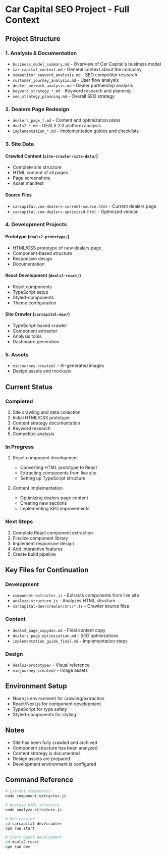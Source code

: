 # Car Capital SEO Project - Full Context

## Project Structure

### 1. Analysis & Documentation
- `business_model_summary.md` - Overview of Car Capital's business model
- `car_capital_context.md` - General context about the company
- `competitor_keyword_analysis.md` - SEO competitor research
- `customer_journey_analysis.md` - User flow analysis
- `dealer_network_analysis.md` - Dealer partnership analysis
- `keyword_strategy_*.md` - Keyword research and planning
- `seo_strategy_planning.md` - Overall SEO strategy

### 2. Dealers Page Redesign
- `dealers_page_*.md` - Content and optimization plans
- `deals2_*.md` - DEALS 2.0 platform analysis
- `implementation_*.md` - Implementation guides and checklists

### 3. Site Data
#### Crawled Content (`site-crawler/site-data/`)
- Complete site structure
- HTML content of all pages
- Page screenshots
- Asset manifest

#### Source Files
- `carcapital.com-dealers-current-source.html` - Current dealers page
- `carcapital.com-dealers-optimized.html` - Optimized version

### 4. Development Projects

#### Prototype (`deals2-prototype/`)
- HTML/CSS prototype of new dealers page
- Component-based structure
- Responsive design
- Documentation

#### React Development (`deals2-react/`)
- React components
- TypeScript setup
- Styled-components
- Theme configuration

#### Site Crawler (`carcapital-dev/`)
- TypeScript-based crawler
- Component extractor
- Analysis tools
- Dashboard generation

### 5. Assets
- `midjourney-created/` - AI-generated images
- Design assets and mockups

## Current Status

### Completed
1. Site crawling and data collection
2. Initial HTML/CSS prototype
3. Content strategy documentation
4. Keyword research
5. Competitor analysis

### In Progress
1. React component development
   - Converting HTML prototype to React
   - Extracting components from live site
   - Setting up TypeScript structure

2. Content Implementation
   - Optimizing dealers page content
   - Creating new sections
   - Implementing SEO improvements

### Next Steps
1. Complete React component extraction
2. Finalize component library
3. Implement responsive design
4. Add interactive features
5. Create build pipeline

## Key Files for Continuation

### Development
- `component-extractor.js` - Extracts components from live site
- `analyze-structure.js` - Analyzes HTML structure
- `carcapital-dev/crawler/src/*.ts` - Crawler source files

### Content
- `deals2_page_copydoc.md` - Final content copy
- `dealers_page_optimization.md` - SEO optimizations
- `implementation_guide_final.md` - Implementation steps

### Design
- `deals2-prototype/` - Visual reference
- `midjourney-created/` - Image assets

## Environment Setup
- Node.js environment for crawling/extraction
- React/Next.js for component development
- TypeScript for type safety
- Styled-components for styling

## Notes
- Site has been fully crawled and archived
- Component structure has been analyzed
- Content strategy is documented
- Design assets are prepared
- Development environment is configured

## Command Reference
```bash
# Extract components
node component-extractor.js

# Analyze HTML structure
node analyze-structure.js

# Run crawler
cd carcapital-dev/crawler
npm run start

# Start React development
cd deals2-react
npm run dev
